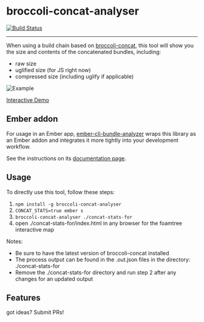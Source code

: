 # broccoli-concat-analyser

[![Build Status](https://travis-ci.org/stefanpenner/broccoli-concat-analyser.svg?branch=master)](https://travis-ci.org/stefanpenner/broccoli-concat-analyser)

---

When using a build chain based on [broccoli-concat](https://github.com/broccolijs/broccoli-concat),
this tool will show you the size and contents of the concatenated bundles, including:

* raw size
* uglified size (for JS right now)
* compressed size (including uglify if applicable)

![Example](https://user-images.githubusercontent.com/1325249/27770900-14ecfd58-5f47-11e7-8165-f44cb0ac2130.png)

[Interactive Demo](http://static.iamstef.net/concat-stats-example/)

## Ember addon

For usage in an Ember app, [ember-cli-bundle-analyzer](https://github.com/kaliber5/ember-cli-bundle-analyzer)
wraps this library as an Ember addon and integrates it more tightly into your development workflow. 

See the instructions on its [documentation page](https://github.com/kaliber5/ember-cli-bundle-analyzer).

## Usage

To directly use this tool, follow these steps: 

1. `npm install -g broccoli-concat-analyser`
2. `CONCAT_STATS=true ember s`
3. `broccoli-concat-analyser ./concat-stats-for`
4. open ./concat-stats-for/index.html in any browser for the foamtree interactive map

Notes:
* Be sure to have the latest version of broccoli-concat installed
* The process output can be found in the .out.json files in the directory: ./concat-stats-for
* Remove the ./concat-stats-for directory and run step 2 after any changes for an updated output

## Features

got ideas? Submit PRs!
